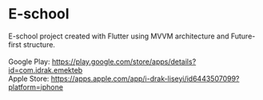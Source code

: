# E-school
E-school project created with Flutter using MVVM architecture and Future-first structure.
<br/><br/>
Google Play: https://play.google.com/store/apps/details?id=com.idrak.emekteb
<br/>
Apple Store: https://apps.apple.com/app/i-drak-liseyi/id6443507099?platform=iphone
